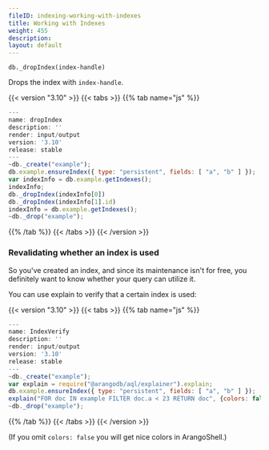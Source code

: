 ```yaml
---
fileID: indexing-working-with-indexes
title: Working with Indexes
weight: 455
description: 
layout: default
---
```

`db._dropIndex(index-handle)`

Drops the index with `index-handle`.


 {{< version "3.10" >}}
{{< tabs >}}
{{% tab name="js" %}}
```js
---
name: dropIndex
description: ''
render: input/output
version: '3.10'
release: stable
---
~db._create("example");
db.example.ensureIndex({ type: "persistent", fields: [ "a", "b" ] });
var indexInfo = db.example.getIndexes();
indexInfo;
db._dropIndex(indexInfo[0])
db._dropIndex(indexInfo[1].id)
indexInfo = db.example.getIndexes();
~db._drop("example");
```
{{% /tab %}}
{{< /tabs >}}
{{< /version >}}
 



### Revalidating whether an index is used

So you've created an index, and since its maintenance isn't for free,
you definitely want to know whether your query can utilize it.

You can use explain to verify that a certain index is used:


 {{< version "3.10" >}}
{{< tabs >}}
{{% tab name="js" %}}
```js
---
name: IndexVerify
description: ''
render: input/output
version: '3.10'
release: stable
---
~db._create("example");
var explain = require("@arangodb/aql/explainer").explain;
db.example.ensureIndex({ type: "persistent", fields: [ "a", "b" ] });
explain("FOR doc IN example FILTER doc.a < 23 RETURN doc", {colors: false});
~db._drop("example");
```
{{% /tab %}}
{{< /tabs >}}
{{< /version >}}
 



(If you omit `colors: false` you will get nice colors in ArangoShell.)
